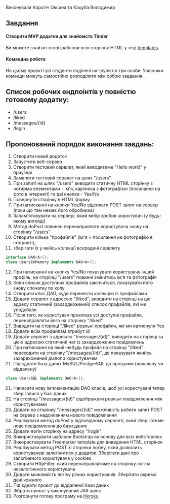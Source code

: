 Виконували Коротіч Оксана та Кацуба Володимир

## Завдання

#### Створити MVP додатки для знайомств Tinder

Ви можете знайти готові шаблони всіх сторінок HTML у теці [templates](./templates).

#### Командна робота

На цьому проєкті усі студенти поділені на групи по три особи. Учасники команди можуть самостійно розподілити між собою завдання.

## Список робочих ендпоінтів у повністю готовому додатку:
- /users
- /liked
- /messages/{id}
- /login

## Пропонований порядок виконання завдань:
1. Створити новий додаток
2. Запустити веб-сервер
3. Створити тестовий сервлет, який виводитиме "Hello world" у браузері
4. Замапити тестовий сервлет на шлях "/users"
5. При запиті на шлях "/users" виводити статичну HTML сторінку з чотирма елементами - ім'я, картинка з фотографією (посилання на фото в інтернеті) та дві кнопки - Yes/No
6. Повернути сторінку в HTML форму.
7. При натисканні на кнопки Yes/No відсилати POST запит на сервер (поки що там немає його обробника)
8. Запам'ятовувати на сервері, який вибір зробив користувач (у будь-якому вигляді)
9. Метод doPost повинен перенаправляти користувача знову на сторінку "/users"
10. Створити кілька "профайлів" (ім'я + посилання на фотографію в інтернеті),
11. зберігати їх у якійсь колекції всередині сервлету
```java
interface DAO<A>{};
class UsersInMemory implements DAO<A>{};
```
12. При натисканні на кнопку Yes/No показувати користувачу інший профіль, на сторінці "/users" повинні змінитись ім'я та фотографія
12. Коли список доступних профайлів закінчиться, показувати його знову спочатку по колу
13. Створити клас ДАО, куди перенести колекцію із профайлами
14. Додати сервлет з адресою "/liked", виводити на сторінці на цю адресу статичний (захардкожений) список профайлів, які ми уподобали
15. Після того, як користувач проклікав усі доступні профайли, перенаправляти його на сторінку "/liked"
16. Виводити на сторінці "/liked" реальні профайли, які ми натиснули Yes
17. Додати всім профайлам атрибут id
18. Додати сервлет з адресою "/messages/{id}", виводити на сторінці за цією адресою статичний чат із захардкожених повідомлень
19. При натисканні на який-небудь профайл на сторінці "/liked" переходити на сторінку "/messages/{id}", де показувати якийсь захардкожений діалог з користувачем
20. Під'єднати базу даних MySQL/PostgreSQL до програми (локальну чи віддалену) 
```java
class UsersSQL implements DAO<A>{};
```
21. Написати нову імплементацію DAO класів, щоб усі користувачі тепер зберігалися у базі даних
22. На сторінці "/messages/{id}" відображати реальні повідомлення між користувачами
23. Додати на сторінку "/messages/{id}" можливість робити запит POST на сервер з надсиланням нового повідомлення
24. Реалізувати метод doPost у відповідному сервлеті, який зберігатиме нове повідомлення до бази даних
25. Додати логін сторінку на адресу "/login"
26. Використовувати шаблони Bootstrap як основу для всіх вебсторінок
27. Використовувати Freemarker template для виведення HTML сторінок
28. Реалізувати метод POST зі сторінки логіну, який дозволить користувачеві залогінитися у додаток. Зберігати дані про залогіненого користувача у cookies
29. Створити HttpFilter, який перенаправлятиме на сторінку логіна незалогіненого користувача
30. Додати можливість логіну різних користувачів. Зберігати окремо дані кожного
31. Під'єднати проєкт до віддаленої бази даних
32. Зібрати проєкт у виконуваний JAR архів
33. Розгорнути готову програму на [Heroku](https://heroku.com/login)
